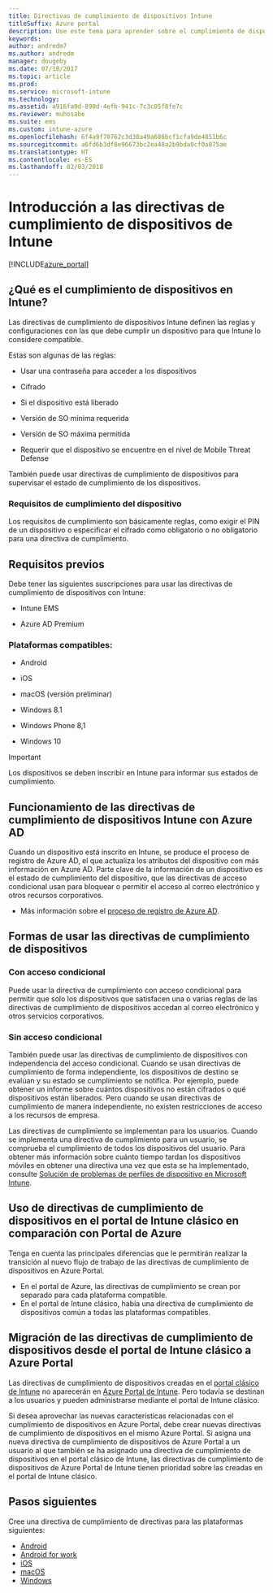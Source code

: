 ```yaml
---
title: Directivas de cumplimiento de dispositivos Intune
titleSuffix: Azure portal
description: Use este tema para aprender sobre el cumplimiento de dispositivos en Microsoft Intune.
keywords: 
author: andredm7
ms.author: andredm
manager: dougeby
ms.date: 07/18/2017
ms.topic: article
ms.prod: 
ms.service: microsoft-intune
ms.technology: 
ms.assetid: a916fa0d-890d-4efb-941c-7c3c05f8fe7c
ms.reviewer: muhosabe
ms.suite: ems
ms.custom: intune-azure
ms.openlocfilehash: 6f4a9f70762c3d30a49a686bcf1cfa9de4851b6c
ms.sourcegitcommit: a6fd6b3df8e96673bc2ea48a2b9bda0cf0a875ae
ms.translationtype: HT
ms.contentlocale: es-ES
ms.lasthandoff: 02/03/2018
---
```

# <a name="get-started-with-intune-device-compliance-policies"></a>Introducción a las directivas de cumplimiento de dispositivos de Intune

[!INCLUDE[azure_portal](./includes/azure_portal.md)]

## <a name="what-is-device-compliance-in-intune"></a>¿Qué es el cumplimiento de dispositivos en Intune?

Las directivas de cumplimiento de dispositivos Intune definen las reglas y configuraciones con las que debe cumplir un dispositivo para que Intune lo considere compatible.

Estas son algunas de las reglas:

- Usar una contraseña para acceder a los dispositivos

- Cifrado

- Si el dispositivo está liberado

- Versión de SO mínima requerida

- Versión de SO máxima permitida

- Requerir que el dispositivo se encuentre en el nivel de Mobile Threat Defense

También puede usar directivas de cumplimiento de dispositivos para supervisar el estado de cumplimiento de los dispositivos.

### <a name="device-compliance-requirements"></a>Requisitos de cumplimiento del dispositivo

Los requisitos de cumplimiento son básicamente reglas, como exigir el PIN de un dispositivo o especificar el cifrado como obligatorio o no obligatorio para una directiva de cumplimiento.

<!---### Actions for noncompliance

You can specify what needs to happen when a device is determined as noncompliant. This can be a sequence of actions during a specific time.
When you specify these actions, Intune will automatically initiate them in the sequence you specify. See the following example of a sequence of
actions for a device that continues to be in the noncompliant status for
a week:

-   When the device is first determined to be noncompliant, an email with noncompliant notification is sent to the user.

-   3 days after initial noncompliance state, a follow up reminder is sent to the user.

-   5 days after initial noncompliance state, a final reminder with a notification that access to company resources will be blocked on the device in 2 days if the compliance issues are not remediated is sent to the user.

-   7 days after initial noncompliance state, access to company resources is blocked. This requires that you have conditional access policy that specifies that access from noncompliant devices should    be blocked for services such as Exchange and SharePoint.

### Grace Period

This is the time between when a device is first determined as
noncompliant to when access to company resources on that device is blocked. This time allows for time that the user has to resolve
compliance issues on the device. You can also use this time to create your action sequences to send notifications to the user before their access is blocked.

Remember that you need to implement conditional access policies in addition to compliance policies in order for access to company resources to be blocked.--->

##  <a name="pre-requisites"></a>Requisitos previos

Debe tener las siguientes suscripciones para usar las directivas de cumplimiento de dispositivos con Intune:

- Intune EMS

- Azure AD Premium

###  <a name="supported-platforms"></a>Plataformas compatibles:

-   Android

-   iOS

-   macOS (versión preliminar)

-   Windows 8.1

-   Windows Phone 8,1

-   Windows 10

> [!IMPORTANT]
> Los dispositivos se deben inscribir en Intune para informar sus estados de cumplimiento.

## <a name="how-intune-device-compliance-policies-work-with-azure-ad"></a>Funcionamiento de las directivas de cumplimiento de dispositivos Intune con Azure AD

Cuando un dispositivo está inscrito en Intune, se produce el proceso de registro de Azure AD, el que actualiza los atributos del dispositivo con más información en Azure AD. Parte clave de la información de un dispositivo es el estado de cumplimiento del dispositivo, que las directivas de acceso condicional usan para bloquear o permitir el acceso al correo electrónico y otros recursos corporativos.

- Más información sobre el [proceso de registro de Azure AD](https://docs.microsoft.com/azure/active-directory/active-directory-device-registration-overview).

##  <a name="ways-to-use-device-compliance-policies"></a>Formas de usar las directivas de cumplimiento de dispositivos

### <a name="with-conditional-access"></a>Con acceso condicional
Puede usar la directiva de cumplimiento con acceso condicional para permitir que solo los dispositivos que satisfacen una o varias reglas de las directivas de cumplimiento de dispositivos accedan al correo electrónico y otros servicios corporativos.

### <a name="without-conditional-access"></a>Sin acceso condicional
También puede usar las directivas de cumplimiento de dispositivos con independencia del acceso condicional. Cuando se usan directivas de cumplimiento de forma independiente, los dispositivos de destino se evalúan y su estado se cumplimiento se notifica. Por ejemplo, puede obtener un informe sobre cuántos dispositivos no están cifrados o qué dispositivos están liberados. Pero cuando se usan directivas de cumplimiento de manera independiente, no existen restricciones de acceso a los recursos de empresa.

Las directivas de cumplimiento se implementan para los usuarios. Cuando se implementa una directiva de cumplimiento para un usuario, se comprueba el cumplimiento de todos los dispositivos del usuario. Para obtener más información sobre cuánto tiempo tardan los dispositivos móviles en obtener una directiva una vez que esta se ha implementado, consulte [Solución de problemas de perfiles de dispositivo en Microsoft Intune](device-profile-troubleshoot.md#how-long-does-it-take-for-mobile-devices-to-get-a-policy-or-apps-after-they-have-been-assigned).

##  <a name="using-device-compliance-policies-in-the-intune-classic-portal-vs-azure-portal"></a>Uso de directivas de cumplimiento de dispositivos en el portal de Intune clásico en comparación con Portal de Azure

Tenga en cuenta las principales diferencias que le permitirán realizar la transición al nuevo flujo de trabajo de las directivas de cumplimiento de dispositivos en Azure Portal.

- En el portal de Azure, las directivas de cumplimiento se crean por separado para cada plataforma compatible.
- En el portal de Intune clásico, había una directiva de cumplimiento de dispositivos común a todas las plataformas compatibles.

<!--- -   In the Azure portal, you have the ability to specify actions and notifications that are intiated when a device is determined to be noncompliant. This ability does not exist in the Intune admin console.

-   In the Azure portal, you can set a grace period to allow time for the end-user to get their device back to compliance status before they completely lose the ability to get company data on their device. This is not available in the Intune admin console.--->

##  <a name="migrate-device-compliance-policies-from-the-intune-classic-portal-to-the-azure-portal"></a>Migración de las directivas de cumplimiento de dispositivos desde el portal de Intune clásico a Azure Portal

Las directivas de cumplimiento de dispositivos creadas en el [portal clásico de Intune](https://manage.microsoft.com) no aparecerán en [Azure Portal de Intune](https://portal.azure.com). Pero todavía se destinan a los usuarios y pueden administrarse mediante el portal de Intune clásico.

Si desea aprovechar las nuevas características relacionadas con el cumplimiento de dispositivos en Azure Portal, debe crear nuevas directivas de cumplimiento de dispositivos en el mismo Azure Portal. Si asigna una nueva directiva de cumplimiento de dispositivos de Azure Portal a un usuario al que también se ha asignado una directiva de cumplimiento de dispositivos en el portal clásico de Intune, las directivas de cumplimiento de dispositivos de Azure Portal de Intune tienen prioridad sobre las creadas en el portal de Intune clásico.

##  <a name="next-steps"></a>Pasos siguientes

Cree una directiva de cumplimiento de directivas para las plataformas siguientes:

- [Android](compliance-policy-create-android.md)
- [Android for work](compliance-policy-create-android-for-work.md)
- [iOS](compliance-policy-create-ios.md)
- [macOS](compliance-policy-create-mac-os.md)
- [Windows](compliance-policy-create-windows.md)

